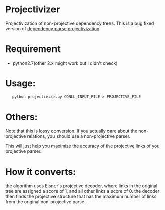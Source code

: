 # Projectivizer

Projectivization of non-projective dependency trees.
This is a bug fixed version of [dependency parse projectivization](http://www.cs.bgu.ac.il/~yoavg/software/projectivize/)

# Requirement

- python2.7(other 2.x might work but I didn't check)

# Usage:

```
   python projectivize.py CONLL_INPUT_FILE > PROJECTIVE_FILE
```

# Others:

   Note that this is lossy conversion. 
   If you actually care about the non-projective relations, 
   you should use a non-projective parser.  
   
   This will just help you maximize the accuracy of the projective links
   of you projective parser.

# How it converts:

   the algorithm uses Eisner's projective decoder, where links in the
   original tree are assigned a score of 1, and all other links a score
   of 0.  the decoder then finds the projective structure that has the
   maximum number of links from the original non-projective parse.

